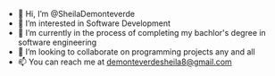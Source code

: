 - 👋 Hi, I’m @SheilaDemonteverde
- 👀 I’m interested in Software Development
- 🌱 I’m currently in the process of completing my bachlor's degree in software engineering
- 💞️ I’m looking to collaborate on programming projects any and all
- 📫 You can reach me at demonteverdesheila8@gmail.com

<!---
Shyed/Shyed is a ✨ special ✨ repository because its `README.md` (this file) appears on your GitHub profile.
You can click the Preview link to take a look at your changes.
--->
